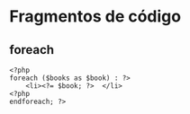 # Fragmentos de código

## foreach

    <?php
    foreach ($books as $book) : ?>
        <li><?= $book; ?>  </li>
    <?php
    endforeach; ?>
